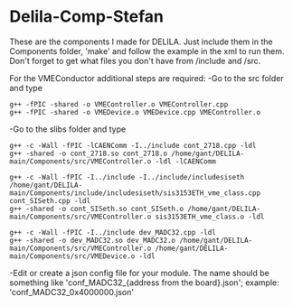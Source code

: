 # Delila-Comp-Stefan


These are the components I made for DELILA.
Just include them in the Components folder, 'make' and follow the example in the xml to run them.
Don't forget to get what files you don't have from /include and /src.



For the VMEConductor additional steps are required:
  -Go to the src folder and type
  
    g++ -fPIC -shared -o VMEController.o VMEController.cpp
    g++ -fPIC -shared -o VMEDevice.o VMEDevice.cpp VMEController.o
  
  
  -Go to the slibs folder and type
  
    g++ -c -Wall -fPIC -lCAENComm -I../include cont_2718.cpp -ldl
    g++ -shared -o cont_2718.so cont_2718.o /home/gant/DELILA-main/Components/src/VMEController.o -ldl -lCAENComm
    
    g++ -c -Wall -fPIC -I../include -I../include/includesiseth /home/gant/DELILA-main/Components/include/includesiseth/sis3153ETH_vme_class.cpp  cont_SISeth.cpp -ldl 
    g++ -shared -o cont_SISeth.so cont_SISeth.o /home/gant/DELILA-main/Components/src/VMEController.o sis3153ETH_vme_class.o -ldl
    
    g++ -c -Wall -fPIC -I../include dev_MADC32.cpp -ldl
    g++ -shared -o dev_MADC32.so dev_MADC32.o /home/gant/DELILA-main/Components/src/VMEController.o /home/gant/DELILA-main/Components/src/VMEDevice.o -ldl
    
    
  -Edit or create a json config file for your module. The name should be something like 'conf_MADC32_{address from the board}.json';
    example: 'conf_MADC32_0x4000000.json'



    



